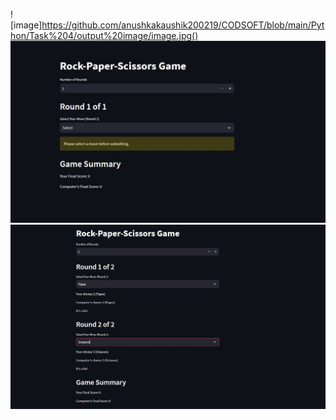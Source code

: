 ![image]https://github.com/anushkakaushik200219/CODSOFT/blob/main/Python/Task%204/output%20image/image.jpg()
![image](https://github.com/anushkakaushik200219/CODSOFT/blob/main/Python/Task%204/output%20image/image.jpg)
![image](https://github.com/anushkakaushik200219/CODSOFT/blob/main/Python/Task%204/output%20image/image_002.jpg)
